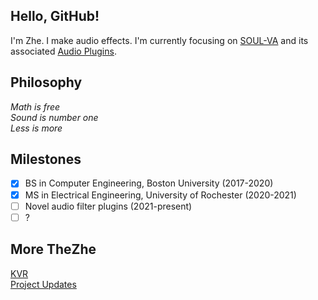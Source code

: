 ## Hello, GitHub!
I'm Zhe. I make audio effects. I'm currently focusing on [SOUL-VA](https://github.com/thezhe/SOUL-VA) and its associated [Audio Plugins](https://ko-fi.com/thezhe/shop).

## Philosophy
*Math is free  
Sound is number one  
Less is more*

## Milestones
- [X] BS in Computer Engineering, Boston University (2017-2020)
- [x] MS in Electrical Engineering, University of Rochester (2020-2021)
- [ ] Novel audio filter plugins (2021-present)
- [ ] ?

## More TheZhe 
[KVR](https://www.kvraudio.com/developer/thezhe)  
[Project Updates](https://www.instagram.com/thezhedeng/)

